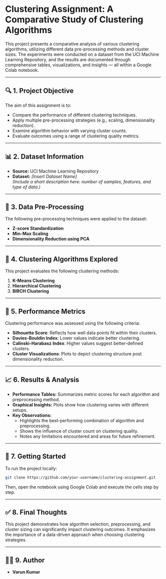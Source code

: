 # **Clustering Assignment: A Comparative Study of Clustering Algorithms**

This project presents a comparative analysis of various clustering algorithms, utilizing different data pre-processing methods and cluster sizes. The experiments were conducted on a dataset from the UCI Machine Learning Repository, and the results are documented through comprehensive tables, visualizations, and insights — all within a Google Colab notebook.

---

## 🔍 **1. Project Objective**
The aim of this assignment is to:
- Compare the performance of different clustering techniques.
- Apply multiple pre-processing strategies (e.g., scaling, dimensionality reduction).
- Examine algorithm behavior with varying cluster counts.
- Evaluate outcomes using a range of clustering quality metrics.

---

## 📊 **2. Dataset Information**
- **Source:** UCI Machine Learning Repository  
- **Dataset:** *[Insert Dataset Name]*  
  *(Include a short description here: number of samples, features, and type of data.)*

---

## 🧹 **3. Data Pre-Processing**
The following pre-processing techniques were applied to the dataset:
- **Z-score Standardization**  
- **Min-Max Scaling**  
- **Dimensionality Reduction using PCA**

---

## 🤖 **4. Clustering Algorithms Explored**
This project evaluates the following clustering methods:
1. **K-Means Clustering**
2. **Hierarchical Clustering**
3. **BIRCH Clustering**

---

## 📏 **5. Performance Metrics**
Clustering performance was assessed using the following criteria:
- **Silhouette Score**: Reflects how well data points fit within their clusters.
- **Davies-Bouldin Index**: Lower values indicate better clustering.
- **Calinski-Harabasz Index**: Higher values suggest better-defined clusters.
- **Cluster Visualizations**: Plots to depict clustering structure post dimensionality reduction.

---

## 📈 **6. Results & Analysis**
- **Performance Tables:** Summarizes metric scores for each algorithm and preprocessing method.
- **Graphical Insights:** Plots show how clustering varies with different setups.
- **Key Observations:**
  - Highlights the best-performing combination of algorithm and preprocessing.
  - Shows the influence of cluster count on clustering quality.
  - Notes any limitations encountered and areas for future refinement.

---

## 🚀 **7. Getting Started**
To run the project locally:
```bash
git clone https://github.com/your-username/clustering-assignment.git
```
Then, open the notebook using Google Colab and execute the cells step by step.

---

## ✅ **8. Final Thoughts**
This project demonstrates how algorithm selection, preprocessing, and cluster sizing can significantly impact clustering outcomes. It emphasizes the importance of a data-driven approach when choosing clustering strategies.

---

## 👨‍💻 **9. Author**
- **Varun Kumar**